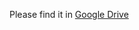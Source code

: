 Please find it in [Google Drive](https://drive.google.com/drive/folders/1MY0spqtkWaPDPK0Yjb2CmM1QczI1yh-Y)
